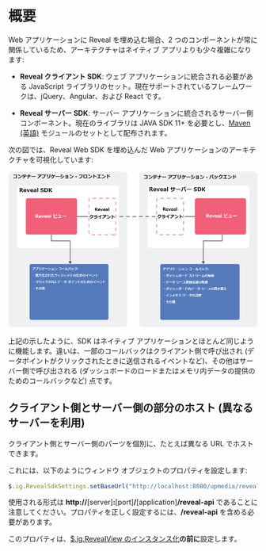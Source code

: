 # 概要

Web アプリケーションに Reveal を埋め込む場合、2 つのコンポーネントが常に関係しているため、アーキテクチャはネイティブ アプリよりも少々複雑になります:

  - **Reveal クライアント SDK**: ウェブ アプリケーションに統合される必要がある JavaScript ライブラリのセット。現在サポートされているフレームワークは、jQuery、Angular、および React です。

  - **Reveal サーバー SDK**: サーバー アプリケーションに統合されるサーバー側コンポーネント。現在のライブラリは JAVA SDK 11+ を必要とし、[Maven (英語)](https://maven.apache.org/what-is-maven.html) モジュールのセットとして配布されます。

次の図では、Reveal Web SDK を埋め込んだ Web アプリケーションのアーキテクチャを可視化しています:

<img src="images/sdk_web_diagram_web.png" alt="Reveal Web Architecture diagram" class="responsive-img"/>

上記の示したように、SDK はネイティブ アプリケーションとほとんど同じように機能します。違いは、一部のコールバックはクライアント側で呼び出され (データポイントがクリックされたときに送信されるイベントなど)、その他はサーバー側で呼び出される (ダッシュボードのロードまたはメモリ内データの提供のためのコールバックなど) 点です。

<a name='host-client-server-separate'></a>
## クライアント側とサーバー側の部分のホスト (異なるサーバーを利用)

クライアント側とサーバー側のパーツを個別に、たとえば異なる URL でホストできます。

これには、以下のようにウィンドウ オブジェクトのプロパティを設定します:

``` js
$.ig.RevealSdkSettings.setBaseUrl("http://localhost:8080/upmedia/reveal-api");
```

使用される形式は **http://**[server]**:**[port]**/**[application]**/reveal-api** であることに注意してください。プロパティを正しく設定するには、**/reveal-api** を含める必要があります。

このプロパティは、[$.ig.RevealView のインスタンス化](~/jp/developer/web-sdk/setup-configuration.html#instantiating-the-web-client-sdk)**の前に**設定します。
